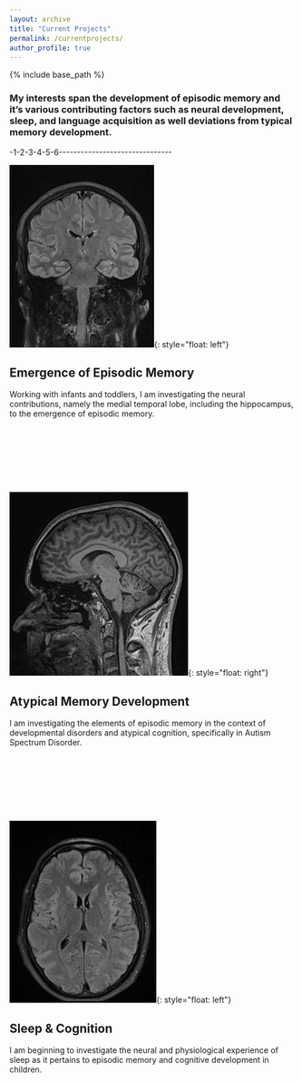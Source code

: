 ```yaml
---
layout: archive
title: "Current Projects"
permalink: /currentprojects/
author_profile: true
---
```


{% include base_path %}

<h3>My interests span the development of episodic memory and it’s various contributing factors such as neural development, sleep, and language acquisition as well deviations from typical memory development.</h3>
  
  
  <p>-1-2-3-4-5-6-------------------------------</p>
  
  
![](/images/MRI_1.jpeg){: style="float: left"} 
<h2>Emergence of Episodic Memory</h2>
<p class="has-text-align-left has-normal-font-size">Working with infants and toddlers, I am investigating the neural contributions, namely the medial temporal lobe, including the hippocampus, to the emergence of episodic memory.</p>

<br/>
<br/>
<br/>
<br/>
<br/>
<br/>

![](/images/MRI_2.jpeg){: style="float: right"} 
<h2>Atypical Memory Development</h2>
<p class="has-text-align-right has-normal-font-size">I am investigating the elements of episodic memory in the context of developmental disorders and atypical cognition, specifically in Autism Spectrum Disorder.</p>

<br/>
<br/>
<br/>
<br/>
<br/>
<br/>

![](/images/MRI_3.jpeg){: style="float: left"} 
<h2>Sleep & Cognition</h2>
<p class="has-text-align-left has-normal-font-size">I am beginning to investigate the neural and physiological experience of sleep as it pertains to episodic memory and cognitive development in children.</p>
